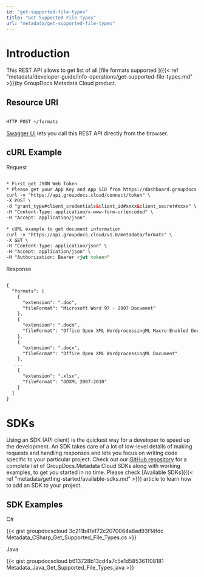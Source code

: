 ```yaml
---
id: "get-supported-file-types"
title: "Get Supported File Types"
url: "metadata/get-supported-file-types"
---
```






# Introduction #

This REST API allows to get list of all [file formats supported ]({{< ref "metadata/developer-guide/info-operations/get-supported-file-types.md" >}})by GroupDocs.Metadata Cloud product.

## Resource URI ##

```html 

HTTP POST ~/formats

 ```

[Swagger UI](https://apireference.groupdocs.cloud/metadata/#/Info/GetSupportedFileFormats) lets you call this REST API directly from the browser.

## cURL Example ##



 Request

```html 

* First get JSON Web Token
* Please get your App Key and App SID from https://dashboard.groupdocs.cloud/#/apps. Kindly place App Key in "client_secret" and App SID in "client_id" argument.
curl -v "https://api.groupdocs.cloud/connect/token" \
-X POST \
-d "grant_type#client_credentials&client_id#xxxx&client_secret#xxxx" \
-H "Content-Type: application/x-www-form-urlencoded" \
-H "Accept: application/json"
  
* cURL example to get document information
curl -v "https://api.groupdocs.cloud/v1.0/metadata/formats" \
-X GET \
-H "Content-Type: application/json" \
-H "Accept: application/json" \
-H "Authorization: Bearer <jwt token>"

 ```


 Response

```html 

{
  "formats": [ 
    {
      "extension": ".doc",
      "fileFormat": "Microsoft Word 97 - 2007 Document"
    },
    {
      "extension": ".docm",
      "fileFormat": "Office Open XML WordprocessingML Macro-Enabled Document"
    },
    {
      "extension": ".docx",
      "fileFormat": "Office Open XML WordprocessingML Document"
    },
   ...
    {
      "extension": ".xlsx",
      "fileFormat": "OOXML 2007-2010"
    }
  ]
}

 ```



# SDKs #

Using an SDK (API client) is the quickest way for a developer to speed up the development. An SDK takes care of a lot of low-level details of making requests and handling responses and lets you focus on writing code specific to your particular project. Check out our [GitHub repository](https://github.com/groupdocs-metadata-cloud) for a complete list of GroupDocs.Metadata Cloud SDKs along with working examples, to get you started in no time. Please check [Available SDKs]({{< ref "metadata/getting-started/available-sdks.md" >}}) article to learn how to add an SDK to your project.

## SDK Examples ##


 C#



{{< gist groupdocscloud 3c211b41ef72c2070064a8ad93f14fdc Metadata_CSharp_Get_Supported_File_Types.cs >}}





 Java




{{< gist groupdocscloud b613728b13cd4a7c5e1d585361108181 Metadata_Java_Get_Supported_File_Types.java >}}




